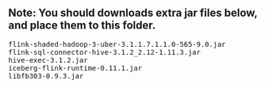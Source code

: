 ## Note: You should downloads extra jar files below, and place them to this folder.
<pre>
flink-shaded-hadoop-3-uber-3.1.1.7.1.1.0-565-9.0.jar
flink-sql-connector-hive-3.1.2_2.12-1.11.3.jar
hive-exec-3.1.2.jar
iceberg-flink-runtime-0.11.1.jar
libfb303-0.9.3.jar
</pre>
